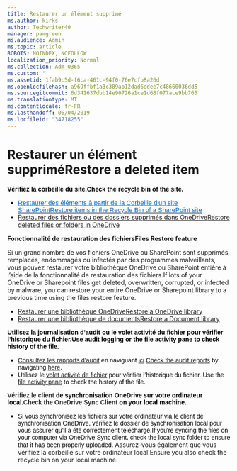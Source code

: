 ```yaml
---
title: Restaurer un élément supprimé
ms.author: kirks
author: Techwriter40
manager: pamgreen
ms.audience: Admin
ms.topic: article
ROBOTS: NOINDEX, NOFOLLOW
localization_priority: Normal
ms.collection: Adm_O365
ms.custom: ''
ms.assetid: 1fab9c5d-f6ca-461c-94f0-76e7cfb8a26d
ms.openlocfilehash: a969ffbf1a3c389ab12dad6edee7c48660036dd5
ms.sourcegitcommit: 6d341637dbb14e90726a1ce1d68f077ace9bb765
ms.translationtype: MT
ms.contentlocale: fr-FR
ms.lasthandoff: 06/04/2019
ms.locfileid: "34718255"
---
```

# <a name="restore-a-deleted-item"></a><span data-ttu-id="c08b2-102">Restaurer un élément supprimé</span><span class="sxs-lookup"><span data-stu-id="c08b2-102">Restore a deleted item</span></span>

<p><span data-ttu-id="c08b2-103"><strong><span style="font-size: 10.5pt; font-family: 'Verdana',sans-serif; color: black;">Vérifiez la corbeille du site.</span></strong></span><span class="sxs-lookup"><span data-stu-id="c08b2-103"><strong><span style="font-size: 10.5pt; font-family: 'Verdana',sans-serif; color: black;">Check the recycle bin of the site.</span></strong></span></span></p> <ul> <li style="line-height: normal;"><span data-ttu-id="c08b2-104"><span style="font-size: 12.0pt; font-family: 'Times New Roman',serif; mso-fareast-font-family: 'Times New Roman';"><a href="https://support.office.com/en-us/article/restore-deleted-items-from-the-site-collection-recycle-bin-5fa924ee-16d7-487b-9a0a-021b9062d14b?ui=en-US&amp;rs=en-US&amp;ad=US"><span style="font-size: 11.0pt; font-family: 'Calibri',sans-serif; mso-ascii-theme-font: minor-latin; mso-hansi-theme-font: minor-latin; mso-bidi-theme-font: minor-latin; color: #0563c1; mso-themecolor: hyperlink; mso-bidi-font-weight: bold;">Restaurer des éléments à partir de la Corbeille d'un site SharePoint</span></a></span></span><span class="sxs-lookup"><span data-stu-id="c08b2-104"><span style="font-size: 12.0pt; font-family: 'Times New Roman',serif; mso-fareast-font-family: 'Times New Roman';"><a href="https://support.office.com/en-us/article/restore-deleted-items-from-the-site-collection-recycle-bin-5fa924ee-16d7-487b-9a0a-021b9062d14b?ui=en-US&amp;rs=en-US&amp;ad=US"><span style="font-size: 11.0pt; font-family: 'Calibri',sans-serif; mso-ascii-theme-font: minor-latin; mso-hansi-theme-font: minor-latin; mso-bidi-theme-font: minor-latin; color: #0563c1; mso-themecolor: hyperlink; mso-bidi-font-weight: bold;">Restore items in the Recycle Bin of a SharePoint site</span></a></span></span></span></li> <li><span data-ttu-id="c08b2-105"><a href="https://support.office.com/en-us/article/Restore-deleted-files-or-folders-in-OneDrive-949ada80-0026-4db3-a953-c99083e6a84f">Restaurer des fichiers ou des dossiers supprimés dans OneDrive</a></span><span class="sxs-lookup"><span data-stu-id="c08b2-105"><a href="https://support.office.com/en-us/article/Restore-deleted-files-or-folders-in-OneDrive-949ada80-0026-4db3-a953-c99083e6a84f">Restore deleted files or folders in OneDrive</a></span></span></li> </ul> <p><span data-ttu-id="c08b2-106"><strong>Fonctionnalité de restauration des fichiers</strong></span><span class="sxs-lookup"><span data-stu-id="c08b2-106"><strong>Files Restore feature</strong></span></span></p> <p class="ng-scope"><span data-ttu-id="c08b2-107">Si un grand nombre de vos fichiers OneDrive ou SharePoint sont supprimés, remplacés, endommagés ou infectés par des programmes malveillants, vous pouvez restaurer votre bibliothèque OneDrive ou SharePoint entière&nbsp;à l’aide de la fonctionnalité de restauration des fichiers.</span><span class="sxs-lookup"><span data-stu-id="c08b2-107">If lots of your OneDrive or Sharepoint files get deleted, overwritten, corrupted, or infected by malware, you can restore your entire OneDrive or Sharepoint library to a previous time&nbsp;using the files restore feature.</span></span></p> <ul class="ng-scope"> <li><span data-ttu-id="c08b2-108"><a href="https://support.office.com/en-us/article/restore-your-onedrive-fa231298-759d-41cf-bcd0-25ac53eb8a15">Restaurer une bibliothèque OneDrive</a></span><span class="sxs-lookup"><span data-stu-id="c08b2-108"><a href="https://support.office.com/en-us/article/restore-your-onedrive-fa231298-759d-41cf-bcd0-25ac53eb8a15">Restore a OneDrive library</a></span></span></li> <li><span data-ttu-id="c08b2-109"><a href="https://support.office.com/en-us/article/restore-a-document-library-317791c3-8bd0-4dfd-8254-3ca90883d39a?ui=en-US&amp;rs=en-US&amp;ad=US">Restaurer une bibliothèque de documents</a></span><span class="sxs-lookup"><span data-stu-id="c08b2-109"><a href="https://support.office.com/en-us/article/restore-a-document-library-317791c3-8bd0-4dfd-8254-3ca90883d39a?ui=en-US&amp;rs=en-US&amp;ad=US">Restore a Document library</a></span></span></li> </ul> <p><span data-ttu-id="c08b2-110"><strong><span style="font-size: 10.5pt; font-family: 'Verdana',sans-serif; color: black;">Utilisez la journalisation d’audit ou le volet activité du fichier pour vérifier l’historique du fichier.</span></strong></span><span class="sxs-lookup"><span data-stu-id="c08b2-110"><strong><span style="font-size: 10.5pt; font-family: 'Verdana',sans-serif; color: black;">Use audit logging or the file activity pane to check history of the file.</span></strong></span></span></p> <ul> <li><span data-ttu-id="c08b2-111"><span style="font-size: 10.5pt; font-family: 'Verdana',sans-serif; color: black;"><a href="https://docs.microsoft.com/en-us/office365/securitycompliance/search-the-audit-log-in-security-and-compliance?redirectSourcePath=%252fen-us%252farticle%252fsearch-the-audit-log-in-the-office-365-protection-center-0d4d0f35-390b-4518-800e-0c7ec95e946c">Consultez les rapports d’audit</a> en naviguant <a href="https://protection.office.com/#/unifiedauditlog">ici</a>.</span></span><span class="sxs-lookup"><span data-stu-id="c08b2-111"><span style="font-size: 10.5pt; font-family: 'Verdana',sans-serif; color: black;"><a href="https://docs.microsoft.com/en-us/office365/securitycompliance/search-the-audit-log-in-security-and-compliance?redirectSourcePath=%252fen-us%252farticle%252fsearch-the-audit-log-in-the-office-365-protection-center-0d4d0f35-390b-4518-800e-0c7ec95e946c">Check the audit reports</a> by navigating <a href="https://protection.office.com/#/unifiedauditlog">here</a>.</span></span></span></li> <li><span data-ttu-id="c08b2-112"><span style="font-size: 10.5pt; font-family: 'Verdana',sans-serif; color: black;">Utilisez le <a href="https://support.office.com/en-us/article/File-activity-in-a-document-library-6105ecda-1dd0-4f6f-9542-102bf5c0ffe0">volet activité de fichier</a> pour vérifier l’historique du fichier.&nbsp;</span></span><span class="sxs-lookup"><span data-stu-id="c08b2-112"><span style="font-size: 10.5pt; font-family: 'Verdana',sans-serif; color: black;">Use the <a href="https://support.office.com/en-us/article/File-activity-in-a-document-library-6105ecda-1dd0-4f6f-9542-102bf5c0ffe0">file activity pane</a> to check the history of the file.&nbsp;</span></span></span></li> </ul> <p><span data-ttu-id="c08b2-113"><strong><span style="font-size: 10.5pt; font-family: 'Verdana',sans-serif; color: #2f2f2f; background: white;">Vérifiez le client</span></strong><strong><span style="font-size: 10.5pt; font-family: 'Verdana',sans-serif; color: black;">&nbsp;de synchronisation OneDrive sur votre ordinateur local.</span></strong></span><span class="sxs-lookup"><span data-stu-id="c08b2-113"><strong><span style="font-size: 10.5pt; font-family: 'Verdana',sans-serif; color: #2f2f2f; background: white;">Check the OneDrive Sync Client</span></strong><strong><span style="font-size: 10.5pt; font-family: 'Verdana',sans-serif; color: black;">&nbsp;on your local machine.</span></strong></span></span></p> <ul> <li style="line-height: normal;"><span data-ttu-id="c08b2-114"><span style="font-size: 10.5pt; font-family: 'Verdana',sans-serif; color: black;">Si vous synchronisez les fichiers sur votre ordinateur via le client de synchronisation OneDrive, vérifiez le dossier de synchronisation local pour vous assurer qu’il a été correctement téléchargé.</span><span class="sxs-lookup"><span data-stu-id="c08b2-114"><span style="font-size: 10.5pt; font-family: 'Verdana',sans-serif; color: black;">If you're syncing the files on your computer via OneDrive Sync client, check the local sync folder to ensure that it has been properly uploaded.</span></span> <span data-ttu-id="c08b2-115">Assurez-vous également que vous vérifiez la corbeille sur votre ordinateur local.</span><span class="sxs-lookup"><span data-stu-id="c08b2-115">Ensure you also check the recycle bin on your local machine.</span></span><br style="mso-special-character: line-break;" /></span></li> </ul>



